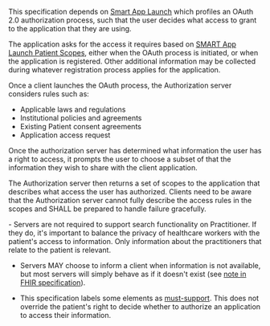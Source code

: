This specification depends on [Smart App Launch](http://hl7.org/fhir/smart-app-launch) which profiles an OAuth 2.0 authorization process,
such that the user decides what access to grant to the application that they are using. 

The application asks for the access it requires based on [SMART App Launch Patient Scopes](http://hl7.org/fhir/smart-app-launch/scopes-and-launch-context.html#patient-specific-scopes), either when the OAuth process is initiated, 
or when the application is registered. Other additional information may be collected during whatever registration process applies 
for the application. 

Once a client launches the OAuth process, the Authorization server considers rules such as:

* Applicable laws and regulations
* Institutional policies and agreements 
* Existing Patient consent agreements
* Application access request 

Once the authorization server has determined what information the user has a right to 
access, it prompts the user to choose a subset of that 
the information they wish to share with the client application.

The Authorization server then returns a set of scopes to the application that describes what access
the user has authorized. Clients need to be aware that the Authorization server cannot fully describe 
the access rules in the scopes and SHALL be prepared to handle failure gracefully. 

<div class="bg-success" markdown="1">
- Servers are not required to support search functionality on Practitioner. If they do, it's important to balance the privacy of healthcare workers with the patient's access to information. Only information about the practitioners that relate to the patient is relevant.

- Servers MAY choose to inform a client when information is not available, but most servers will simply 
behave as if it doesn't exist (see [note in FHIR specification](http://hl7.org/fhir/security.html#AccessDenied)).

- This specification labels some elements as [must-support](conformance.html#must-support). This 
does not override the patient's right to decide whether to authorize an application to access their information.

</div><!-- new-content -->

